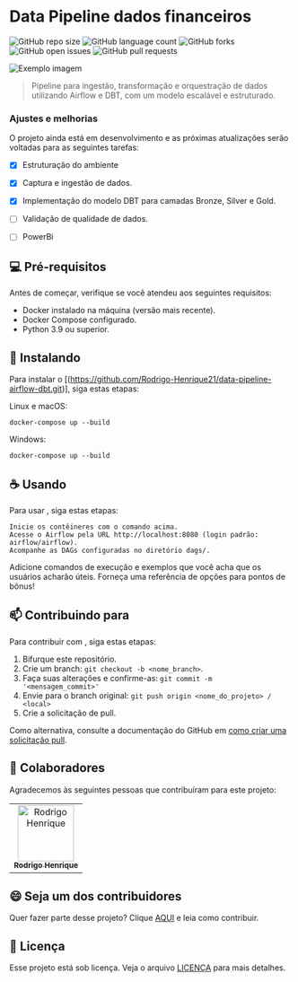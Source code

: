 # Data Pipeline dados financeiros

![GitHub repo size](https://img.shields.io/github/repo-size/Rodrigo-Henrique21/data-pipeline-airflow-dbt?style=for-the-badge)
![GitHub language count](https://img.shields.io/github/languages/count/Rodrigo-Henrique21/data-pipeline-airflow-dbt?style=for-the-badge)
![GitHub forks](https://img.shields.io/github/forks/Rodrigo-Henrique21/data-pipeline-airflow-dbt?style=for-the-badge)
![GitHub open issues](https://img.shields.io/github/issues/Rodrigo-Henrique21/data-pipeline-airflow-dbt?style=for-the-badge)
![GitHub pull requests](https://img.shields.io/github/issues-pr/Rodrigo-Henrique21/data-pipeline-airflow-dbt?style=for-the-badge)

<img src="src/img/imagem_exemplo.png" alt="Exemplo imagem">

> Pipeline para ingestão, transformação e orquestração de dados utilizando Airflow e DBT, com um modelo escalável e estruturado.

### Ajustes e melhorias

O projeto ainda está em desenvolvimento e as próximas atualizações serão voltadas para as seguintes tarefas:

- [x] Estruturação do ambiente
- [x] Captura e ingestão de dados.
- [x] Implementação do modelo DBT para camadas Bronze, Silver e Gold.
- [ ] Validação de qualidade de dados.
- [ ] PowerBi


## 💻 Pré-requisitos

Antes de começar, verifique se você atendeu aos seguintes requisitos:

- Docker instalado na máquina (versão mais recente).
- Docker Compose configurado.
- Python 3.9 ou superior.

## 🚀 Instalando <Data Pipeline>

Para instalar o [(https://github.com/Rodrigo-Henrique21/data-pipeline-airflow-dbt.git)], siga estas etapas:

Linux e macOS:

```
docker-compose up --build
```

Windows:

```
docker-compose up --build
```

## ☕ Usando <Data Pipeline>

Para usar <Data Pipeline>, siga estas etapas:

```
Inicie os contêineres com o comando acima.
Acesse o Airflow pela URL http://localhost:8080 (login padrão: airflow/airflow).
Acompanhe as DAGs configuradas no diretório dags/.
```

Adicione comandos de execução e exemplos que você acha que os usuários acharão úteis. Forneça uma referência de opções para pontos de bônus!

## 📫 Contribuindo para <Data Pipeline>

Para contribuir com <Data Pipeline>, siga estas etapas:

1. Bifurque este repositório.
2. Crie um branch: `git checkout -b <nome_branch>`.
3. Faça suas alterações e confirme-as: `git commit -m '<mensagem_commit>'`
4. Envie para o branch original: `git push origin <nome_do_projeto> / <local>`
5. Crie a solicitação de pull.

Como alternativa, consulte a documentação do GitHub em [como criar uma solicitação pull](https://help.github.com/en/github/collaborating-with-issues-and-pull-requests/creating-a-pull-request).

## 🤝 Colaboradores

Agradecemos às seguintes pessoas que contribuíram para este projeto:

<table>
  <tr>
    <td align="center">
      <a href="https://github.com/Rodrigo-Henrique21" title="Perfil no GitHub">
        <img src="https://avatars.githubusercontent.com/u/137960299?v=4" width="100px;" alt="Rodrigo Henrique"/><br>
        <sub>
          <b>Rodrigo Henrique</b>
        </sub>
      </a>
    </td>
  </tr>
</table>

## 😄 Seja um dos contribuidores

Quer fazer parte desse projeto? Clique [AQUI](CONTRIBUTING.md) e leia como contribuir.

## 📝 Licença

Esse projeto está sob licença. Veja o arquivo [LICENÇA](LICENSE.md) para mais detalhes.
